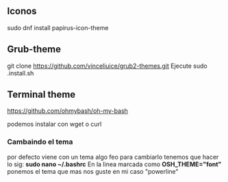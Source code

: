 

## Iconos

sudo dnf install papirus-icon-theme


## Grub-theme

git clone https://github.com/vinceliuice/grub2-themes.git
Ejecute sudo .install.sh

## Terminal theme

https://github.com/ohmybash/oh-my-bash

podemos instalar con wget o curl

### Cambaindo el tema 
por defecto viene con un tema algo feo para cambiarlo tenemos que hacer lo sig:
**sudo nano ~/.bashrc**
En la linea marcada como **OSH_THEME="font"** ponemos el tema que mas nos guste en mi caso "powerline"

